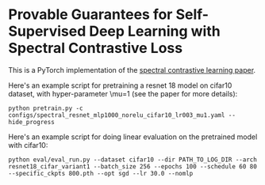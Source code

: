 # Provable Guarantees for Self-Supervised Deep Learning with Spectral Contrastive Loss

This is a PyTorch implementation of the [spectral contrastive learning paper](https://arxiv.org/abs/2106.04156).

Here's an example script for pretraining a resnet 18 model on cifar10 dataset, with hyper-parameter \mu=1 (see the paper for more details):

`python pretrain.py -c configs/spectral_resnet_mlp1000_norelu_cifar10_lr003_mu1.yaml --hide_progress`

Here's an example script for doing linear evaluation on the pretrained model with cifar10:

`python eval/eval_run.py --dataset cifar10 --dir PATH_TO_LOG_DIR --arch resnet18_cifar_variant1 --batch_size 256 --epochs 100 --schedule 60 80 --specific_ckpts 800.pth --opt sgd --lr 30.0 --nomlp`
